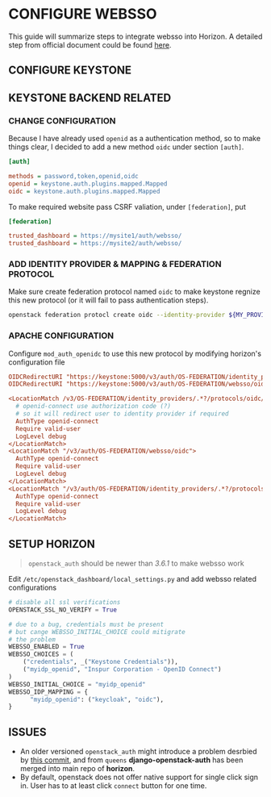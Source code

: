 # CONFIGURE WEBSSO

This guide will summarize steps to integrate websso into Horizon. A detailed step from official document could be found [here](https://docs.openstack.org/keystone/pike/advanced-topics/federation/websso.html).

## CONFIGURE KEYSTONE

## KEYSTONE BACKEND RELATED

### CHANGE CONFIGURATION

Because I have already used `openid` as a authentication method, so to make things clear, I decided to add a new method `oidc` under section `[auth]`.

```ini
[auth]

methods = password,token,openid,oidc
openid = keystone.auth.plugins.mapped.Mapped
oidc = keystone.auth.plugins.mapped.Mapped
```

To make required website pass CSRF valiation, under `[federation]`, put

```ini
[federation]

trusted_dashboard = https://mysite1/auth/websso/
trusted_dashboard = https://mysite2/auth/websso/
```

### ADD IDENTITY PROVIDER & MAPPING & FEDERATION PROTOCOL

Make sure create federation protocol named `oidc` to make keystone regnize this new protocol (or it will fail to pass authentication steps).

```bash
openstack federation protocl create oidc --identity-provider ${MY_PROVIDER} --mapping ${MY_MAPPINNG}
```

### APACHE CONFIGURATION

Configure `mod_auth_openidc` to use this new protocol by modifying horizon's configuration file

```ini
OIDCRedirectURI "https://keystone:5000/v3/auth/OS-FEDERATION/identity_providers/keycloak/protocols/oidc/websso"
OIDCRedirectURI "https://keystone:5000/v3/auth/OS-FEDERATION/websso/oidc"

<LocationMatch /v3/OS-FEDERATION/identity_providers/.*?/protocols/oidc/auth>
  # openid-connect use authorization code (?)
  # so it will redirect user to identity provider if required
  AuthType openid-connect
  Require valid-user
  LogLevel debug
</LocationMatch>
<LocationMatch "/v3/auth/OS-FEDERATION/websso/oidc">
  AuthType openid-connect
  Require valid-user
  LogLevel debug
</LocationMatch>
<LocationMatch "/v3/auth/OS-FEDERATION/identity_providers/.*?/protocols/oidc/websso">
  AuthType openid-connect
  Require valid-user
  LogLevel debug
</LocationMatch>
```

## SETUP HORIZON

> `openstack_auth` should be newer than *3.6.1* to make websso work

Edit `/etc/openstack_dashboard/local_settings.py` and add websso related configurations

```python
# disable all ssl verifications
OPENSTACK_SSL_NO_VERIFY = True

# due to a bug, credentials must be present
# but cange WEBSSO_INITIAL_CHOICE could mitigrate
# the problem
WEBSSO_ENABLED = True
WEBSSO_CHOICES = (
    ("credentials", _("Keystone Credentials")),
    ("myidp_openid", "Inspur Corporation - OpenID Connect")
)
WEBSSO_INITIAL_CHOICE = "myidp_openid"
WEBSSO_IDP_MAPPING = {
      "myidp_openid": ("keycloak", "oidc"),
}
```

## ISSUES

* An older versioned `openstack_auth` might introduce a problem desrbied by [this commit](https://github.com/openstack/django_openstack_auth/commit/04491deed11022c29e24a02e69d750e981a7ac7a), and from `queens` **django-openstack-auth** has been merged into main repo of **horizon**.
* By default, openstack does not offer native support for single click sign in. User has to at least click `connect` button for one time.